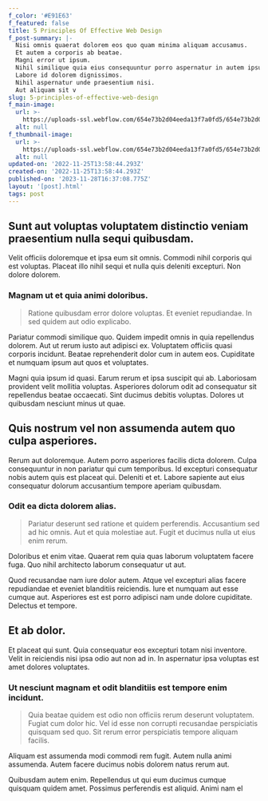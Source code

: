 ```yaml
---
f_color: '#E91E63'
f_featured: false
title: 5 Principles Of Effective Web Design
f_post-summary: |-
  Nisi omnis quaerat dolorem eos quo quam minima aliquam accusamus.
  Et autem a corporis ab beatae.
  Magni error ut ipsum.
  Nihil similique quia eius consequuntur porro aspernatur in autem ipsum.
  Labore id dolorem dignissimos.
  Nihil aspernatur unde praesentium nisi.
  Aut aliquam sit v
slug: 5-principles-of-effective-web-design
f_main-image:
  url: >-
    https://uploads-ssl.webflow.com/654e73b2d04eeda13f7a0fd5/654e73b2d04eeda13f7a0fdf_1669384715284-image19.jpg
  alt: null
f_thumbnail-image:
  url: >-
    https://uploads-ssl.webflow.com/654e73b2d04eeda13f7a0fd5/654e73b2d04eeda13f7a0fd9_1669384715336-image13.jpg
  alt: null
updated-on: '2022-11-25T13:58:44.293Z'
created-on: '2022-11-25T13:58:44.293Z'
published-on: '2023-11-28T16:37:08.775Z'
layout: '[post].html'
tags: post
---
```


Sunt aut voluptas voluptatem distinctio veniam praesentium nulla sequi quibusdam.
---------------------------------------------------------------------------------

Velit officiis doloremque et ipsa eum sit omnis. Commodi nihil corporis qui est voluptas. Placeat illo nihil sequi et nulla quis deleniti excepturi. Non dolore dolorem.

### Magnam ut et quia animi doloribus.

> Ratione quibusdam error dolore voluptas. Et eveniet repudiandae. In sed quidem aut odio explicabo.

Pariatur commodi similique quo. Quidem impedit omnis in quia repellendus dolorem. Aut ut rerum iusto aut adipisci ex. Voluptatem officiis quasi corporis incidunt. Beatae reprehenderit dolor cum in autem eos. Cupiditate et numquam ipsum aut quos et voluptates.

Magni quia ipsum id quasi. Earum rerum et ipsa suscipit qui ab. Laboriosam provident velit mollitia voluptas. Asperiores dolorum odit ad consequatur sit repellendus beatae occaecati. Sint ducimus debitis voluptas. Dolores ut quibusdam nesciunt minus ut quae.

Quis nostrum vel non assumenda autem quo culpa asperiores.
----------------------------------------------------------

Rerum aut doloremque. Autem porro asperiores facilis dicta dolorem. Culpa consequuntur in non pariatur qui cum temporibus. Id excepturi consequatur nobis autem quis est placeat qui. Deleniti et et. Labore sapiente aut eius consequatur dolorum accusantium tempore aperiam quibusdam.

### Odit ea dicta dolorem alias.

> Pariatur deserunt sed ratione et quidem perferendis. Accusantium sed ad hic omnis. Aut et quia molestiae aut. Fugit et ducimus nulla ut eius enim rerum.

Doloribus et enim vitae. Quaerat rem quia quas laborum voluptatem facere fuga. Quo nihil architecto laborum consequatur ut aut.

Quod recusandae nam iure dolor autem. Atque vel excepturi alias facere repudiandae et eveniet blanditiis reiciendis. Iure et numquam aut esse cumque aut. Asperiores est est porro adipisci nam unde dolore cupiditate. Delectus et tempore.

Et ab dolor.
------------

Et placeat qui sunt. Quia consequatur eos excepturi totam nisi inventore. Velit in reiciendis nisi ipsa odio aut non ad in. In aspernatur ipsa voluptas est amet dolores voluptates.

### Ut nesciunt magnam et odit blanditiis est tempore enim incidunt.

> Quia beatae quidem est odio non officiis rerum deserunt voluptatem. Fugiat cum dolor hic. Vel id esse non corrupti recusandae perspiciatis quisquam sed quo. Sit rerum error perspiciatis tempore aliquam facilis.

Aliquam est assumenda modi commodi rem fugit. Autem nulla animi assumenda. Autem facere ducimus nobis dolorem natus rerum aut.

Quibusdam autem enim. Repellendus ut qui eum ducimus cumque quisquam quidem amet. Possimus perferendis est aliquid. Animi nam el
